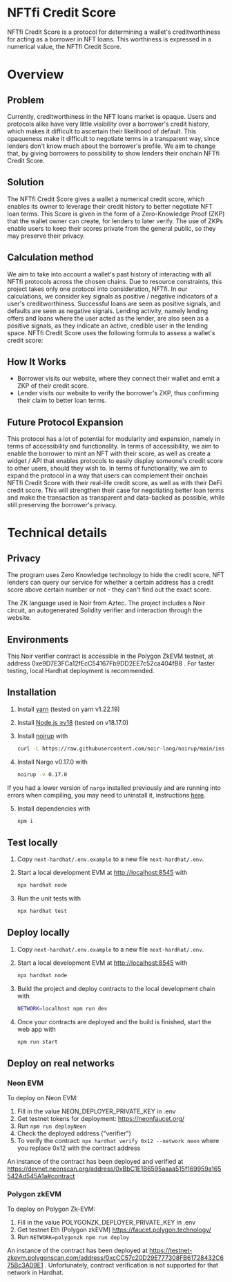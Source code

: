 # NFTfi Credit Score

NFTfi Credit Score is a protocol for determining a wallet's creditworthiness for acting as a
borrower in NFT loans. This worthiness is expressed in a numerical value, the NFTfi Credit Score.

# Overview

## Problem

Currently, creditworthiness in the NFT loans market is opaque. Users and protocols alike have very
little visibility over a borrower's credit history, which makes it difficult to ascertain their
likelihood of default. This opaqueness make it difficult to negotiate terms in a transparent way,
since lenders don't know much about the borrower's profile. We aim to change that, by giving
borrowers to possibility to show lenders their onchain NFTfi Credit Score.

## Solution

The NFTfi Credit Score gives a wallet a numerical credit score, which enables its owner to leverage
their credit history to better negotiate NFT loan terms. This Score is given in the form of a
Zero-Knowledge Proof (ZKP) that the wallet owner can create, for lenders to later verify. The use of
ZKPs enable users to keep their scores private from the general public, so they may preserve their
privacy.

## Calculation method

We aim to take into account a wallet's past history of interacting with all NFTfi protocols across
the chosen chains. Due to resource constraints, this project takes only one protocol into
consideration, NFTfi. In our calculations, we consider key signals as positive / negative indicators
of a user's creditworthiness. Successful loans are seen as positive signals, and defaults are seen
as negative signals. Lending activity, namely lending offers and loans where the user acted as the
lender, are also seen as a positive signals, as they indicate an active, credible user in the
lending space. NFTfi Credit Score uses the following formula to assess a wallet's credit score:

## How It Works

- Borrower visits our website, where they connect their wallet and emit a ZKP of their credit score.
- Lender visits our website to verify the borrower's ZKP, thus confirming their claim to better loan
  terms.

## Future Protocol Expansion

This protocol has a lot of potential for modularity and expansion, namely in terms of accessibility
and functionality. In terms of accessibility, we aim to enable the borrower to mint an NFT with
their score, as well as create a widget / API that enables protocols to easily display someone's
credit score to other users, should they wish to. In terms of functionality, we aim to expand the
protocol in a way that users can complement their onchain NFTfi Credit Score with their real-life
credit score, as well as with their DeFi credit score. This will strengthen their case for
negotiating better loan terms and make the transaction as transparent and data-backed as possible,
while still preserving the borrower's privacy.

# Technical details

## Privacy

The program uses Zero Knowledge technology to hide the credit score. NFT lenders can query our
service for whether a certain address has a credit score above certain number or not - they can't
find out the exact score.

The ZK language used is Noir from Aztec. The project includes a Noir circuit, an autogenerated
Solidity verifier and interaction through the website.

## Environments

This Noir verifier contract is accessible in the Polygon ZkEVM testnet, at address
0xe9D7E3FCa12fEcC54167Fb9DD2EE7c52ca404fB8 . For faster testing, local Hardhat deployment is
recommended.

## Installation

1. Install [yarn](https://yarnpkg.com/) (tested on yarn v1.22.19)

2. Install [Node.js ≥v18](https://nodejs.org/en) (tested on v18.17.0)

3. Install [noirup](https://noir-lang.org/getting_started/nargo_installation/#option-1-noirup) with

   ```bash
   curl -L https://raw.githubusercontent.com/noir-lang/noirup/main/install | bash
   ```

4. Install Nargo v0.17.0 with

   ```bash
   noirup -v 0.17.0
   ```

If you had a lower version of `nargo` installed previously and are running into errors when
compiling, you may need to uninstall it, instructions
[here](https://noir-lang.org/getting_started/nargo_installation#uninstalling-nargo).

5. Install dependencies with

   ```bash
   npm i
   ```

## Test locally

1. Copy `next-hardhat/.env.example` to a new file `next-hardhat/.env`.

2. Start a local development EVM at <http://localhost:8545> with

   ```bash
   npx hardhat node
   ```

3. Run the unit tests with

   ```bash
   npx hardhat test
   ```

## Deploy locally

1. Copy `next-hardhat/.env.example` to a new file `next-hardhat/.env`.

2. Start a local development EVM at <http://localhost:8545> with

   ```bash
   npx hardhat node
   ```

3. Build the project and deploy contracts to the local development chain with

   ```bash
   NETWORK=localhost npm run dev
   ```

4. Once your contracts are deployed and the build is finished, start the web app with

   ```bash
   npm run start
   ```

## Deploy on real networks

### Neon EVM

To deploy on Neon EVM:

1. Fill in the value NEON_DEPLOYER_PRIVATE_KEY in .env
1. Get testnet tokens for deployment: https://neonfaucet.org/
1. Run `npm run deployNeon`
1. Check the deployed address ("verifier")
1. To verify the contract: `npx hardhat verify 0x12 --network neon` where you replace 0x12 with the
   contract address

An instance of the contract has been deployed and verified at
https://devnet.neonscan.org/address/0xBbC1E1B6595aaaa515f169959a165542Ad545A1a#contract

### Polygon zkEVM

To deploy on Polygon Zk-EVM:

1. Fill in the value POLYGONZK_DEPLOYER_PRIVATE_KEY in .env
1. Get testnet Eth (Polygon zkEVM) https://faucet.polygon.technology/
1. Run `NETWORK=polygonzk npm run deploy`

An instance of the contract has been deployed at
https://testnet-zkevm.polygonscan.com/address/0xcCC57c20D29E777308FB61728432C675Bc3A09E1 .
Unfortunately, contract verification is not supported for that network in Hardhat.
